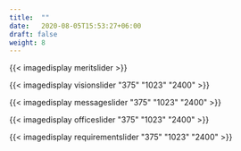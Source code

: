 ```yaml
---
title:  ""
date:   2020-08-05T15:53:27+06:00
draft: false
weight: 8
---
```


{{< imagedisplay meritslider >}}

{{< imagedisplay visionslider "375" "1023" "2400" >}}

{{< imagedisplay messageslider "375" "1023" "2400" >}}

{{< imagedisplay officeslider "375" "1023" "2400" >}}

{{< imagedisplay requirementslider "375" "1023" "2400" >}}


